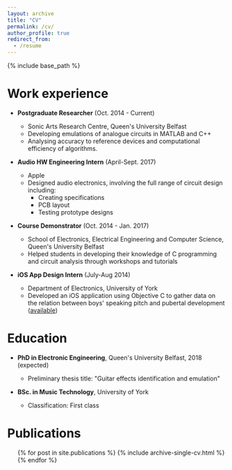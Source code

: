 ```yaml
---
layout: archive
title: "CV"
permalink: /cv/
author_profile: true
redirect_from:
  - /resume
---
```


{% include base_path %}

Work experience
======

* **Postgraduate Researcher** (Oct. 2014 - Current)
  * Sonic Arts Research Centre, Queen's University Belfast
  * Developing emulations of analogue circuits in MATLAB and C++
  * Analysing accuracy to reference devices and computational efficiency of algorithms.

* **Audio HW Engineering Intern** (April-Sept. 2017)
  * Apple
  * Designed audio electronics, involving the full range of circuit design including:
    * Creating specifications
    * PCB layout
    * Testing prototype designs

* **Course Demonstrator** (Oct. 2014 - Jan. 2017)
  * School of Electronics, Electrical Engineering and Computer Science, Queen's University Belfast
  * Helped students in developing their knowledge of C programming and circuit analysis through workshops and tutorials

* **iOS App Design Intern** (July-Aug 2014)
  * Department of Electronics, University of York
  * Developed an iOS application using Objective C to gather data on the relation between boys' speaking pitch and pubertal development ([available](http://www.davidmhoward.com/iPhoneAppSpeechTest.html))


Education
======
  * **PhD in Electronic Engineering**, Queen's University Belfast, 2018 (expected)
    * Preliminary thesis title: "Guitar effects identification and emulation"

  * **BSc. in Music Technology**, University of York
    * Classification: First class

Publications
======
  <ul>{% for post in site.publications %}
    {% include archive-single-cv.html %}
  {% endfor %}</ul>
